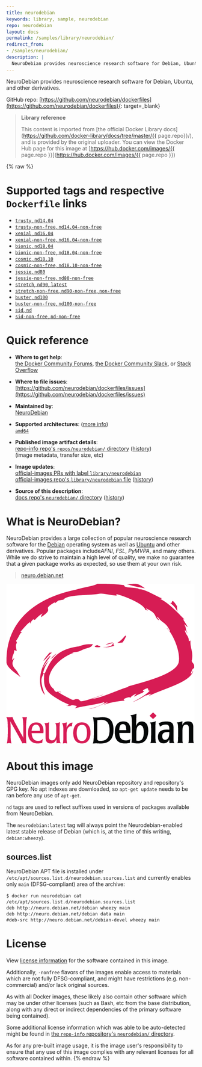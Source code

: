 ```yaml
---
title: neurodebian
keywords: library, sample, neurodebian
repo: neurodebian
layout: docs
permalink: /samples/library/neurodebian/
redirect_from:
- /samples/neurodebian/
description: |
  NeuroDebian provides neuroscience research software for Debian, Ubuntu, and other derivatives.
---
```


NeuroDebian provides neuroscience research software for Debian, Ubuntu, and other derivatives.


GitHub repo: [https://github.com/neurodebian/dockerfiles](https://github.com/neurodebian/dockerfiles){: target=_blank}

> **Library reference**
>
> This content is imported from
> [the official Docker Library docs](https://github.com/docker-library/docs/tree/master/{{ page.repo}}/),
> and is provided by the original uploader. You can view the Docker Hub page for this image at
> [https://hub.docker.com/images/{{ page.repo }}](https://hub.docker.com/images/{{ page.repo }})

<!-- content begin -->
{% raw %}
<!--

********************************************************************************

WARNING:

    DO NOT EDIT "neurodebian/README.md"

    IT IS AUTO-GENERATED

    (from the other files in "neurodebian/" combined with a set of templates)

********************************************************************************

-->

# Supported tags and respective `Dockerfile` links

-	[`trusty`, `nd14.04`](https://github.com/neurodebian/dockerfiles/blob/28179a5247bf4681dd56cd11c542f57fafbe0354/dockerfiles/trusty/Dockerfile)
-	[`trusty-non-free`, `nd14.04-non-free`](https://github.com/neurodebian/dockerfiles/blob/28179a5247bf4681dd56cd11c542f57fafbe0354/dockerfiles/trusty-non-free/Dockerfile)
-	[`xenial`, `nd16.04`](https://github.com/neurodebian/dockerfiles/blob/28179a5247bf4681dd56cd11c542f57fafbe0354/dockerfiles/xenial/Dockerfile)
-	[`xenial-non-free`, `nd16.04-non-free`](https://github.com/neurodebian/dockerfiles/blob/28179a5247bf4681dd56cd11c542f57fafbe0354/dockerfiles/xenial-non-free/Dockerfile)
-	[`bionic`, `nd18.04`](https://github.com/neurodebian/dockerfiles/blob/28179a5247bf4681dd56cd11c542f57fafbe0354/dockerfiles/bionic/Dockerfile)
-	[`bionic-non-free`, `nd18.04-non-free`](https://github.com/neurodebian/dockerfiles/blob/28179a5247bf4681dd56cd11c542f57fafbe0354/dockerfiles/bionic-non-free/Dockerfile)
-	[`cosmic`, `nd18.10`](https://github.com/neurodebian/dockerfiles/blob/28179a5247bf4681dd56cd11c542f57fafbe0354/dockerfiles/cosmic/Dockerfile)
-	[`cosmic-non-free`, `nd18.10-non-free`](https://github.com/neurodebian/dockerfiles/blob/28179a5247bf4681dd56cd11c542f57fafbe0354/dockerfiles/cosmic-non-free/Dockerfile)
-	[`jessie`, `nd80`](https://github.com/neurodebian/dockerfiles/blob/28179a5247bf4681dd56cd11c542f57fafbe0354/dockerfiles/jessie/Dockerfile)
-	[`jessie-non-free`, `nd80-non-free`](https://github.com/neurodebian/dockerfiles/blob/28179a5247bf4681dd56cd11c542f57fafbe0354/dockerfiles/jessie-non-free/Dockerfile)
-	[`stretch`, `nd90`, `latest`](https://github.com/neurodebian/dockerfiles/blob/28179a5247bf4681dd56cd11c542f57fafbe0354/dockerfiles/stretch/Dockerfile)
-	[`stretch-non-free`, `nd90-non-free`, `non-free`](https://github.com/neurodebian/dockerfiles/blob/28179a5247bf4681dd56cd11c542f57fafbe0354/dockerfiles/stretch-non-free/Dockerfile)
-	[`buster`, `nd100`](https://github.com/neurodebian/dockerfiles/blob/28179a5247bf4681dd56cd11c542f57fafbe0354/dockerfiles/buster/Dockerfile)
-	[`buster-non-free`, `nd100-non-free`](https://github.com/neurodebian/dockerfiles/blob/28179a5247bf4681dd56cd11c542f57fafbe0354/dockerfiles/buster-non-free/Dockerfile)
-	[`sid`, `nd`](https://github.com/neurodebian/dockerfiles/blob/28179a5247bf4681dd56cd11c542f57fafbe0354/dockerfiles/sid/Dockerfile)
-	[`sid-non-free`, `nd-non-free`](https://github.com/neurodebian/dockerfiles/blob/28179a5247bf4681dd56cd11c542f57fafbe0354/dockerfiles/sid-non-free/Dockerfile)

# Quick reference

-	**Where to get help**:  
	[the Docker Community Forums](https://forums.docker.com/), [the Docker Community Slack](https://blog.docker.com/2016/11/introducing-docker-community-directory-docker-community-slack/), or [Stack Overflow](https://stackoverflow.com/search?tab=newest&q=docker)

-	**Where to file issues**:  
	[https://github.com/neurodebian/dockerfiles/issues](https://github.com/neurodebian/dockerfiles/issues)

-	**Maintained by**:  
	[NeuroDebian](https://github.com/neurodebian/dockerfiles)

-	**Supported architectures**: ([more info](https://github.com/docker-library/official-images#architectures-other-than-amd64))  
	[`amd64`](https://hub.docker.com/r/amd64/neurodebian/)

-	**Published image artifact details**:  
	[repo-info repo's `repos/neurodebian/` directory](https://github.com/docker-library/repo-info/blob/master/repos/neurodebian) ([history](https://github.com/docker-library/repo-info/commits/master/repos/neurodebian))  
	(image metadata, transfer size, etc)

-	**Image updates**:  
	[official-images PRs with label `library/neurodebian`](https://github.com/docker-library/official-images/pulls?q=label%3Alibrary%2Fneurodebian)  
	[official-images repo's `library/neurodebian` file](https://github.com/docker-library/official-images/blob/master/library/neurodebian) ([history](https://github.com/docker-library/official-images/commits/master/library/neurodebian))

-	**Source of this description**:  
	[docs repo's `neurodebian/` directory](https://github.com/docker-library/docs/tree/master/neurodebian) ([history](https://github.com/docker-library/docs/commits/master/neurodebian))

# What is NeuroDebian?

NeuroDebian provides a large collection of popular neuroscience research software for the [Debian](http://www.debian.org) operating system as well as [Ubuntu](http://www.ubuntu.com) and other derivatives. Popular packages include*AFNI*, *FSL*, *PyMVPA*, and many others. While we do strive to maintain a high level of quality, we make no guarantee that a given package works as expected, so use them at your own risk.

> [neuro.debian.net](http://neuro.debian.net/)

![logo](https://raw.githubusercontent.com/docker-library/docs/90ee9ce81aa27322936d7faf585ffc45b7def890/neurodebian/logo.png)

# About this image

NeuroDebian images only add NeuroDebian repository and repository's GPG key. No apt indexes are downloaded, so `apt-get update` needs to be ran before any use of `apt-get`.

`nd` tags are used to reflect suffixes used in versions of packages available from NeuroDebian.

The `neurodebian:latest` tag will always point the Neurodebian-enabled latest stable release of Debian (which is, at the time of this writing, `debian:wheezy`).

## sources.list

NeuroDebian APT file is installed under `/etc/apt/sources.list.d/neurodebian.sources.list` and currently enables only `main` (DFSG-compliant) area of the archive:

```console
$ docker run neurodebian cat /etc/apt/sources.list.d/neurodebian.sources.list
deb http://neuro.debian.net/debian wheezy main
deb http://neuro.debian.net/debian data main
#deb-src http://neuro.debian.net/debian-devel wheezy main
```

# License

View [license information](https://www.debian.org/social_contract#guidelines) for the software contained in this image.

Additionally, `-nonfree` flavors of the images enable access to materials which are not fully DFSG-compliant, and might have restrictions (e.g. non-commercial) and/or lack original sources.

As with all Docker images, these likely also contain other software which may be under other licenses (such as Bash, etc from the base distribution, along with any direct or indirect dependencies of the primary software being contained).

Some additional license information which was able to be auto-detected might be found in [the `repo-info` repository's `neurodebian/` directory](https://github.com/docker-library/repo-info/tree/master/repos/neurodebian).

As for any pre-built image usage, it is the image user's responsibility to ensure that any use of this image complies with any relevant licenses for all software contained within.
{% endraw %}
